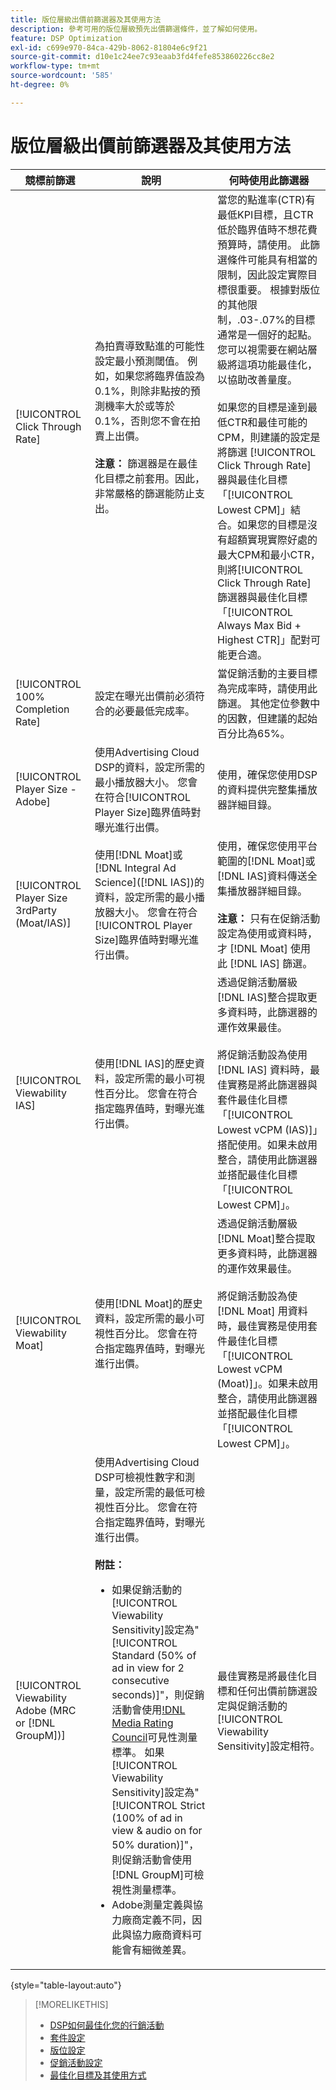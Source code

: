 ```yaml
---
title: 版位層級出價前篩選器及其使用方法
description: 參考可用的版位層級預先出價篩選條件，並了解如何使用。
feature: DSP Optimization
exl-id: c699e970-84ca-429b-8062-81804e6c9f21
source-git-commit: d10e1c24ee7c93eaab3fd4fefe853860226cc8e2
workflow-type: tm+mt
source-wordcount: '585'
ht-degree: 0%

---
```


# 版位層級出價前篩選器及其使用方法

| 競標前篩選 | 說明 | 何時使用此篩選器 |
| ---------------| ----------- | ---------------------- |
| [!UICONTROL Click Through Rate] | 為拍賣導致點進的可能性設定最小預測閾值。 例如，如果您將臨界值設為0.1%，則除非點按的預測機率大於或等於0.1%，否則您不會在拍賣上出價。<br><br><b>注意：</b> 篩選器是在最佳化目標之前套用。因此，非常嚴格的篩選能防止支出。 | 當您的點進率(CTR)有最低KPI目標，且CTR低於臨界值時不想花費預算時，請使用。 此篩選條件可能具有相當的限制，因此設定實際目標很重要。 根據對版位的其他限制，.03-.07%的目標通常是一個好的起點。 您可以視需要在網站層級將這項功能最佳化，以協助改善量度。<br><br>如果您的目標是達到最低CTR和最佳可能的CPM，則建議的設定是將篩選 [!UICONTROL Click Through Rate] 器與最佳化目標「[!UICONTROL Lowest CPM]」結合。如果您的目標是沒有超額實現實際好處的最大CPM和最小CTR，則將[!UICONTROL Click Through Rate]篩選器與最佳化目標「[!UICONTROL Always Max Bid + Highest CTR]」配對可能更合適。 |
| [!UICONTROL 100% Completion Rate] | 設定在曝光出價前必須符合的必要最低完成率。 | 當促銷活動的主要目標為完成率時，請使用此篩選。 其他定位參數中的因數，但建議的起始百分比為65%。 |
| [!UICONTROL Player Size - Adobe] | 使用Advertising Cloud DSP的資料，設定所需的最小播放器大小。 您會在符合[!UICONTROL Player Size]臨界值時對曝光進行出價。 | 使用，確保您使用DSP的資料提供完整集播放器詳細目錄。 |
| [!UICONTROL Player Size 3rdParty (Moat/IAS)] | 使用[!DNL Moat]或[!DNL Integral Ad Science]([!DNL IAS])的資料，設定所需的最小播放器大小。 您會在符合[!UICONTROL Player Size]臨界值時對曝光進行出價。 | 使用，確保您使用平台範圍的[!DNL Moat]或[!DNL IAS]資料傳送全集播放器詳細目錄。<br><br><b>注意：</b> 只有在促銷活動設定為使用或資料時，才 [!DNL Moat] 使用此 [!DNL IAS] 篩選。 |
| [!UICONTROL Viewability IAS] | 使用[!DNL IAS]的歷史資料，設定所需的最小可視性百分比。 您會在符合指定臨界值時，對曝光進行出價。 | 透過促銷活動層級[!DNL IAS]整合提取更多資料時，此篩選器的運作效果最佳。<br><br>將促銷活動設為使用 [!DNL IAS] 資料時，最佳實務是將此篩選器與套件最佳化目標「[!UICONTROL Lowest vCPM (IAS)]」搭配使用。如果未啟用整合，請使用此篩選器並搭配最佳化目標「[!UICONTROL Lowest CPM]」。 |
| [!UICONTROL Viewability Moat] | 使用[!DNL Moat]的歷史資料，設定所需的最小可視性百分比。 您會在符合指定臨界值時，對曝光進行出價。 | 透過促銷活動層級[!DNL Moat]整合提取更多資料時，此篩選器的運作效果最佳。<br><br>將促銷活動設為使 [!DNL Moat] 用資料時，最佳實務是使用套件最佳化目標「[!UICONTROL Lowest vCPM (Moat)]」。如果未啟用整合，請使用此篩選器並搭配最佳化目標「[!UICONTROL Lowest CPM]」。 |
| [!UICONTROL Viewability Adobe (MRC or [!DNL GroupM])] | 使用Advertising Cloud DSP可檢視性數字和測量，設定所需的最低可檢視性百分比。 您會在符合指定臨界值時，對曝光進行出價。<br><br><b>附註：</b><ul><li>如果促銷活動的[!UICONTROL Viewability Sensitivity]設定為&quot;[!UICONTROL Standard (50% of ad in view for 2 consecutive seconds)]&quot;，則促銷活動會使用[!DNL Media Rating Council](MRC)可見性測量標準。 如果[!UICONTROL Viewability Sensitivity]設定為&quot;[!UICONTROL Strict (100% of ad in view & audio on for 50% duration)]&quot;，則促銷活動會使用[!DNL GroupM]可檢視性測量標準。</li><li>Adobe測量定義與協力廠商定義不同，因此與協力廠商資料可能會有細微差異。</li></ul> | 最佳實務是將最佳化目標和任何出價前篩選設定與促銷活動的[!UICONTROL Viewability Sensitivity]設定相符。 |

{style=&quot;table-layout:auto&quot;}

>[!MORELIKETHIS]
>
>* [DSP如何最佳化您的行銷活動](optimization-how-dsp-optimizes-campaigns.md)
>* [套件設定](/help/dsp/campaign-management/packages/package-settings.md)
>* [版位設定](/help/dsp/campaign-management/placements/placement-settings.md)
>* [促銷活動設定](/help/dsp/campaign-management/campaigns/campaign-settings.md)
>* [最佳化目標及其使用方式](optimization-goals.md)

